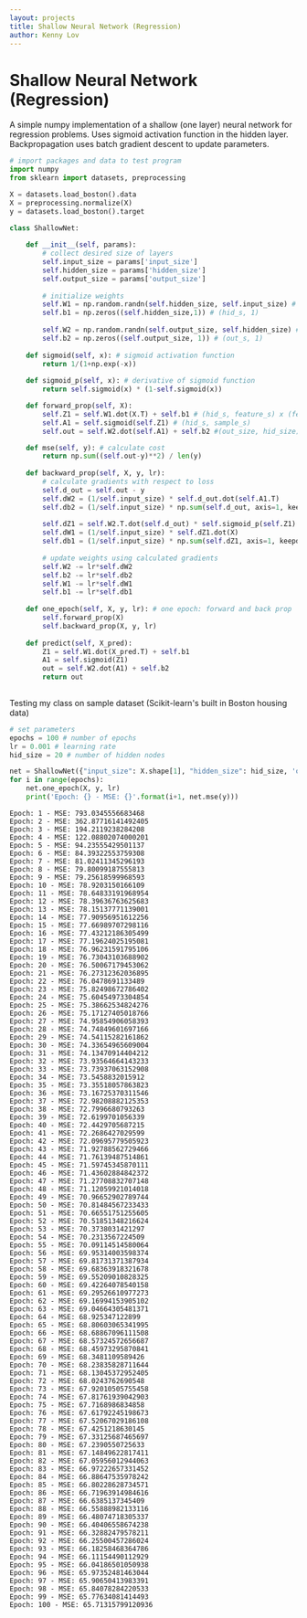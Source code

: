 ```yaml
---
layout: projects
title: Shallow Neural Network (Regression)
author: Kenny Lov
---
```


# Shallow Neural Network (Regression)

A simple numpy implementation of a shallow (one layer) neural network for regression problems. Uses sigmoid activation function in the hidden layer. Backpropagation uses batch gradient descent to update parameters. 


```python
# import packages and data to test program
import numpy
from sklearn import datasets, preprocessing

X = datasets.load_boston().data
X = preprocessing.normalize(X)
y = datasets.load_boston().target
```


```python
class ShallowNet:
    
    def __init__(self, params):
        # collect desired size of layers
        self.input_size = params['input_size']
        self.hidden_size = params['hidden_size']
        self.output_size = params['output_size']
        
        # initialize weights
        self.W1 = np.random.randn(self.hidden_size, self.input_size) # (hid_s, feature_s)
        self.b1 = np.zeros((self.hidden_size,1)) # (hid_s, 1)
        
        self.W2 = np.random.randn(self.output_size, self.hidden_size) # (out_s, hid_s)
        self.b2 = np.zeros((self.output_size, 1)) # (out_s, 1)
    
    def sigmoid(self, x): # sigmoid activation function
        return 1/(1+np.exp(-x))
    
    def sigmoid_p(self, x): # derivative of sigmoid function
        return self.sigmoid(x) * (1-self.sigmoid(x))

    def forward_prop(self, X):
        self.Z1 = self.W1.dot(X.T) + self.b1 # (hid_s, feature_s) x (feature_s, sample_s)
        self.A1 = self.sigmoid(self.Z1) # (hid_s, sample_s)
        self.out = self.W2.dot(self.A1) + self.b2 #(out_size, hid_size) x (hid_s, sample_s)

    def mse(self, y): # calculate cost
        return np.sum((self.out-y)**2) / len(y)
    
    def backward_prop(self, X, y, lr):
        # calculate gradients with respect to loss
        self.d_out = self.out - y
        self.dW2 = (1/self.input_size) * self.d_out.dot(self.A1.T)
        self.db2 = (1/self.input_size) * np.sum(self.d_out, axis=1, keepdims = True)
        
        self.dZ1 = self.W2.T.dot(self.d_out) * self.sigmoid_p(self.Z1)
        self.dW1 = (1/self.input_size) * self.dZ1.dot(X)
        self.db1 = (1/self.input_size) * np.sum(self.dZ1, axis=1, keepdims= True)
        
        # update weights using calculated gradients
        self.W2 -= lr*self.dW2
        self.b2 -= lr*self.db2
        self.W1 -= lr*self.dW1
        self.b1 -= lr*self.db1
    
    def one_epoch(self, X, y, lr): # one epoch: forward and back prop 
        self.forward_prop(X)
        self.backward_prop(X, y, lr)
        
    def predict(self, X_pred):
        Z1 = self.W1.dot(X_pred.T) + self.b1
        A1 = self.sigmoid(Z1)
        out = self.W2.dot(A1) + self.b2
        return out
        
```

Testing my class on sample dataset (Scikit-learn's built in Boston housing data)


```python
# set parameters
epochs = 100 # number of epochs
lr = 0.001 # learning rate
hid_size = 20 # number of hidden nodes

net = ShallowNet({"input_size": X.shape[1], "hidden_size": hid_size, 'output_size': 1}) # instantiate class
for i in range(epochs):
    net.one_epoch(X, y, lr)
    print('Epoch: {} - MSE: {}'.format(i+1, net.mse(y)))
```

    Epoch: 1 - MSE: 793.0345556683468
    Epoch: 2 - MSE: 362.87716141492405
    Epoch: 3 - MSE: 194.2119238284208
    Epoch: 4 - MSE: 122.08802074000201
    Epoch: 5 - MSE: 94.23555429501137
    Epoch: 6 - MSE: 84.39322553759308
    Epoch: 7 - MSE: 81.02411345296193
    Epoch: 8 - MSE: 79.80099187555813
    Epoch: 9 - MSE: 79.25618599968593
    Epoch: 10 - MSE: 78.9203150166109
    Epoch: 11 - MSE: 78.64833191968954
    Epoch: 12 - MSE: 78.39636763625683
    Epoch: 13 - MSE: 78.15137771139001
    Epoch: 14 - MSE: 77.90956951612256
    Epoch: 15 - MSE: 77.66989707298116
    Epoch: 16 - MSE: 77.43212186305499
    Epoch: 17 - MSE: 77.19624025195081
    Epoch: 18 - MSE: 76.96231591795106
    Epoch: 19 - MSE: 76.73043103688902
    Epoch: 20 - MSE: 76.50067179453062
    Epoch: 21 - MSE: 76.27312362036895
    Epoch: 22 - MSE: 76.0478691133489
    Epoch: 23 - MSE: 75.82498672786402
    Epoch: 24 - MSE: 75.60454973304854
    Epoch: 25 - MSE: 75.38662534824276
    Epoch: 26 - MSE: 75.17127405018766
    Epoch: 27 - MSE: 74.95854906058393
    Epoch: 28 - MSE: 74.74849601697166
    Epoch: 29 - MSE: 74.54115282161862
    Epoch: 30 - MSE: 74.33654965609004
    Epoch: 31 - MSE: 74.13470914404212
    Epoch: 32 - MSE: 73.93564664143233
    Epoch: 33 - MSE: 73.73937063152908
    Epoch: 34 - MSE: 73.5458832015912
    Epoch: 35 - MSE: 73.35518057863823
    Epoch: 36 - MSE: 73.16725370311546
    Epoch: 37 - MSE: 72.98208882125353
    Epoch: 38 - MSE: 72.7996680793263
    Epoch: 39 - MSE: 72.6199701056339
    Epoch: 40 - MSE: 72.4429705687215
    Epoch: 41 - MSE: 72.2686427029599
    Epoch: 42 - MSE: 72.09695779505923
    Epoch: 43 - MSE: 71.92788562729466
    Epoch: 44 - MSE: 71.76139487514861
    Epoch: 45 - MSE: 71.59745345870111
    Epoch: 46 - MSE: 71.43602884842372
    Epoch: 47 - MSE: 71.27708832707148
    Epoch: 48 - MSE: 71.12059921014018
    Epoch: 49 - MSE: 70.96652902789744
    Epoch: 50 - MSE: 70.81484567233433
    Epoch: 51 - MSE: 70.66551751255605
    Epoch: 52 - MSE: 70.51851348216624
    Epoch: 53 - MSE: 70.3738031421297
    Epoch: 54 - MSE: 70.2313567224509
    Epoch: 55 - MSE: 70.09114514580064
    Epoch: 56 - MSE: 69.95314003598374
    Epoch: 57 - MSE: 69.81731371387934
    Epoch: 58 - MSE: 69.68363918321678
    Epoch: 59 - MSE: 69.55209010828325
    Epoch: 60 - MSE: 69.42264078540158
    Epoch: 61 - MSE: 69.29526610977273
    Epoch: 62 - MSE: 69.16994153905102
    Epoch: 63 - MSE: 69.04664305481371
    Epoch: 64 - MSE: 68.925347122899
    Epoch: 65 - MSE: 68.80603065341995
    Epoch: 66 - MSE: 68.68867096111508
    Epoch: 67 - MSE: 68.57324572656687
    Epoch: 68 - MSE: 68.45973295870841
    Epoch: 69 - MSE: 68.3481109589426
    Epoch: 70 - MSE: 68.23835828711644
    Epoch: 71 - MSE: 68.13045372952405
    Epoch: 72 - MSE: 68.0243762690548
    Epoch: 73 - MSE: 67.92010505755458
    Epoch: 74 - MSE: 67.81761939042903
    Epoch: 75 - MSE: 67.7168986834858
    Epoch: 76 - MSE: 67.61792245198673
    Epoch: 77 - MSE: 67.52067029186108
    Epoch: 78 - MSE: 67.4251218630145
    Epoch: 79 - MSE: 67.33125687465697
    Epoch: 80 - MSE: 67.2390550725633
    Epoch: 81 - MSE: 67.14849622817411
    Epoch: 82 - MSE: 67.05956012944063
    Epoch: 83 - MSE: 66.97222657331452
    Epoch: 84 - MSE: 66.88647535978242
    Epoch: 85 - MSE: 66.80228628734571
    Epoch: 86 - MSE: 66.71963914984616
    Epoch: 87 - MSE: 66.6385137345409
    Epoch: 88 - MSE: 66.55888982133116
    Epoch: 89 - MSE: 66.48074718305337
    Epoch: 90 - MSE: 66.40406558674238
    Epoch: 91 - MSE: 66.32882479578211
    Epoch: 92 - MSE: 66.25500457286024
    Epoch: 93 - MSE: 66.18258468364786
    Epoch: 94 - MSE: 66.11154490112929
    Epoch: 95 - MSE: 66.04186501050938
    Epoch: 96 - MSE: 65.97352481463044
    Epoch: 97 - MSE: 65.90650413983391
    Epoch: 98 - MSE: 65.84078284220533
    Epoch: 99 - MSE: 65.77634081414493
    Epoch: 100 - MSE: 65.71315799120936

